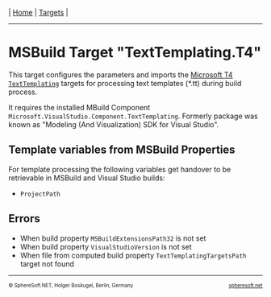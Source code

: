 | [Home](../../README.md) | [Targets](README.md) |

<hr style="height: 1px" />

# MSBuild Target "TextTemplating.T4"

This target configures the parameters and imports the [Microsoft T4 `TextTemplating`](https://learn.microsoft.com/en-us/visualstudio/modeling/code-generation-and-t4-text-templates)
targets for processing text templates (\*.tt) during build process.

It requires the installed MBuild Component `Microsoft.VisualStudio.Component.TextTemplating`.
Formerly package was known as "Modeling (And Visualization) SDK for Visual Studio".



## Template variables from MSBuild Properties

For template processing the following variables get handover to be retrievable
in MSBuild and Visual Studio builds:

- `ProjectPath`



## Errors

- When build property `MSBuildExtensionsPath32` is not set
- When build property `VisualStudioVersion` is not set
- When file from computed build property `TextTemplatingTargetsPath` target not found



<!-- FOOTER -->
<hr style="height: 1px" />
<span style="font-size: 0.7em">© SphereSoft.NET, Holger Boskugel, Berlin, Germany</span>
<a href="http://spheresoft.net" style="font-size: 0.7em; float: right">spheresoft.net</a>
